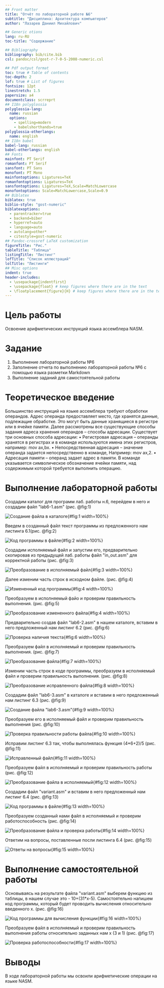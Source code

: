 ```yaml
---
## Front matter
title: "Отчёт по лабораторной работе №6"
subtitle: "Дисциплина: Архитектура компьютеров"
author: "Лазарев Даниил Михайлович"

## Generic otions
lang: ru-RU
toc-title: "Содержание"

## Bibliography
bibliography: bib/cite.bib
csl: pandoc/csl/gost-r-7-0-5-2008-numeric.csl

## Pdf output format
toc: true # Table of contents
toc-depth: 2
lof: true # List of figures
fontsize: 12pt
linestretch: 1.5
papersize: a4
documentclass: scrreprt
## I18n polyglossia
polyglossia-lang:
  name: russian
  options:
	- spelling=modern
	- babelshorthands=true
polyglossia-otherlangs:
  name: english
## I18n babel
babel-lang: russian
babel-otherlangs: english
## Fonts
mainfont: PT Serif
romanfont: PT Serif
sansfont: PT Sans
monofont: PT Mono
mainfontoptions: Ligatures=TeX
romanfontoptions: Ligatures=TeX
sansfontoptions: Ligatures=TeX,Scale=MatchLowercase
monofontoptions: Scale=MatchLowercase,Scale=0.9
## Biblatex
biblatex: true
biblio-style: "gost-numeric"
biblatexoptions:
  - parentracker=true
  - backend=biber
  - hyperref=auto
  - language=auto
  - autolang=other*
  - citestyle=gost-numeric
## Pandoc-crossref LaTeX customization
figureTitle: "Рис."
tableTitle: "Таблица"
listingTitle: "Листинг"
lofTitle: "Список иллюстраций"
lolTitle: "Листинги"
## Misc options
indent: true
header-includes:
  - \usepackage{indentfirst}
  - \usepackage{float} # keep figures where there are in the text
  - \floatplacement{figure}{H} # keep figures where there are in the text
---
```


# Цель работы

Освоение арифметических инструкций языка ассемблера NASM.

# Задание

1. Выполнение лабораторной работы №6
2. Заполнение отчета по выполнению лабораторной работы №6 с помощью языка разметки Markdown
3. Выполнение заданий для самостоятельной работы

# Теоретическое введение

Большинство инструкций на языке ассемблера требуют обработки операндов. Адрес операнда предоставляет место, где хранятся данные, подлежащие обработке. Это могут быть данные хранящиеся в регистре или в ячейке памяти. Далее рассмотрены все существующие способы задания адреса хранения операндов – способы адресации. Существует три основных способа адресации:
• Регистровая адресация – операнды хранятся в регистрах и в команде используются имена этих регистров, например: mov ax,bx.
• Непосредственная адресация – значение операнда задается непосредственно в команде, Например: mov ax,2.
• Адресация памяти – операнд задает адрес в памяти. В команде указывается символическое обозначение ячейки памяти, над содержимым которой требуется выполнить операцию.

# Выполнение лабораторной работы

  Создадим каталог для программ лаб. работы н.6, перейдем в него и создадим файл "lab6-1.asm" (рис. @fig:1)

![Создание файла в каталоге](image/1_mk_cd_touch.jpg){#fig:1 width=100%}

  Введем в созданный файл текст программы из предложенного нам листинга 6.1(рис. @fig:2)
  
![Код программы в файле](image/2_list6.1.jpg){#fig:2 width=100%}
  
  Создадим исполняемый файл и запустим его, предварительно скопировав из предыдущей лаб. работы файл "in_out.asm" для корректной работы (рис. @fig:3)
  
![Преобразование в исполняемый файл](image/3_nasm_and_j.jpg){#fig:3 width=100%}
 
  Далее изменим часть строк в исходном файле. (рис. @fig:4)
  
![Измененный код программы](image/4_list6.1_fixed.jpg){#fig:4 width=100%}

  Преобразуем в исполняемый файо и проверим правильность выполнения. (рис. @fig:5)
  
![Преобразование измененного файла](image/5_nasm_fixed.jpg){#fig:4 width=100%}
 
  Предварительно создав файл "lab6-2.asm" в нашем каталоге, вставим в него предложенный нам листинг 6.2 (рис. @fig:6)

![Проверка наличия текста](image/6_list6.2.jpg){#fig:6 width=100%}

  Преобразуем файл в исполняемый и проверим правильность выполнения. (рис. @fig:7)

![Преобразование файла](image/7_nasm6.2.jpg){#fig:7 width=100%}

  Изменим часть строк в коде программы, преобразуем в исполняемый файл и проверим правильность выполнения. (рис. @fig:8)

![Преобразование исправленного файла](image/8_nasm6.2_fixed.jpg){#fig:8 width=100%}

  Создадим файл "lab6-3.asm" в каталоге и вставим в него предложенный нам листинг 6.3 (рис. @fig:9)

![Создание файла "lab6-3.asm"](image/9_list6.3.jpg){#fig:9 width=100%}

  Преобразуем его в исполняемый файл и проверим правильность выполнения (рис. @fig:10)

![Проверка правильности работы файла](image/10_nasm6.3.jpg){#fig:10 width=100%}

  Исправим листинг 6.3 так, чтобы выполнялась функция (4*6+2)/5 (рис. @fig:11)

![Исправленный файл](image/11_list6.3_fixed.jpg){#fig:11 width=100%}

  Преобразуем файл в исполняемый и проверим правильность работы (рис. @fig:12)

![Преобразование файла в исполняемый](image/12_nasm6.3_fixed.jpg){#fig:12 width=100%}

  Создадим файл "variant.asm" и вставим в него предложенный нам листинг 6.4 (рис. @fig:13)

![Код программы в файле](image/13_variant.jpg){#fig:13 width=100%}

  Преобразуем созданный нами файл в исполняемый и проверим работоспособность (рис. @fig:14)

![Преобразование файла и проверка работы](image/14_nasm_variant.jpg){#fig:14 width=100%}

  Ответим на вопросы, поставленные посли листинга 6.4 (рис. @fig:15)

![Ответы на вопросы](image/Q&A.jpg){#fig:15 width=100%}

# Выполнение самостоятельной работы
  
  Основываясь на результате файла "variant.asm" выберем функцию из таблицы, в нашем случае это - 10+(31*х-5). Самостоятельно напишем код программы, который будет проводить вычисления относительно введенного х. (рис. @fig:16)

![Код программы для вычисления функции](image/16_sr_asm.jpg){#fig:16 width=100%}

  Преобразуем файл в исполняемый и проверим правильность выполнения работы относительно заданных нам х (3 и 1) (рис. @fig:17)

![Проверка работоспособности](image/17_sr_check.jpg){#fig:17 width=100%}
 
# Выводы

В ходе лабораторной работы мы освоили арифметические операции на языке NASM.
